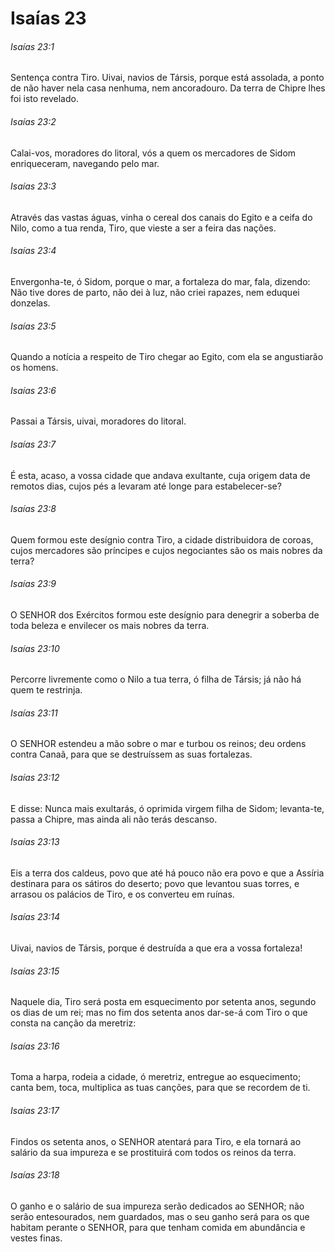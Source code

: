 # Isaías 23

###### Isaías 23:1

Sentença contra Tiro. Uivai, navios de Társis, porque está assolada, a ponto de não haver nela casa nenhuma, nem ancoradouro. Da terra de Chipre lhes foi isto revelado.

###### Isaías 23:2

Calai-vos, moradores do litoral, vós a quem os mercadores de Sidom enriqueceram, navegando pelo mar.

###### Isaías 23:3

Através das vastas águas, vinha o cereal dos canais do Egito e a ceifa do Nilo, como a tua renda, Tiro, que vieste a ser a feira das nações.

###### Isaías 23:4

Envergonha-te, ó Sidom, porque o mar, a fortaleza do mar, fala, dizendo: Não tive dores de parto, não dei à luz, não criei rapazes, nem eduquei donzelas.

###### Isaías 23:5

Quando a notícia a respeito de Tiro chegar ao Egito, com ela se angustiarão os homens.

###### Isaías 23:6

Passai a Társis, uivai, moradores do litoral.

###### Isaías 23:7

É esta, acaso, a vossa cidade que andava exultante, cuja origem data de remotos dias, cujos pés a levaram até longe para estabelecer-se?

###### Isaías 23:8

Quem formou este desígnio contra Tiro, a cidade distribuidora de coroas, cujos mercadores são príncipes e cujos negociantes são os mais nobres da terra?

###### Isaías 23:9

O SENHOR dos Exércitos formou este desígnio para denegrir a soberba de toda beleza e envilecer os mais nobres da terra.

###### Isaías 23:10

Percorre livremente como o Nilo a tua terra, ó filha de Társis; já não há quem te restrinja.

###### Isaías 23:11

O SENHOR estendeu a mão sobre o mar e turbou os reinos; deu ordens contra Canaã, para que se destruíssem as suas fortalezas.

###### Isaías 23:12

E disse: Nunca mais exultarás, ó oprimida virgem filha de Sidom; levanta-te, passa a Chipre, mas ainda ali não terás descanso.

###### Isaías 23:13

Eis a terra dos caldeus, povo que até há pouco não era povo e que a Assíria destinara para os sátiros do deserto; povo que levantou suas torres, e arrasou os palácios de Tiro, e os converteu em ruínas.

###### Isaías 23:14

Uivai, navios de Társis, porque é destruída a que era a vossa fortaleza!

###### Isaías 23:15

Naquele dia, Tiro será posta em esquecimento por setenta anos, segundo os dias de um rei; mas no fim dos setenta anos dar-se-á com Tiro o que consta na canção da meretriz:

###### Isaías 23:16

Toma a harpa, rodeia a cidade, ó meretriz, entregue ao esquecimento; canta bem, toca, multiplica as tuas canções, para que se recordem de ti.

###### Isaías 23:17

Findos os setenta anos, o SENHOR atentará para Tiro, e ela tornará ao salário da sua impureza e se prostituirá com todos os reinos da terra.

###### Isaías 23:18

O ganho e o salário de sua impureza serão dedicados ao SENHOR; não serão entesourados, nem guardados, mas o seu ganho será para os que habitam perante o SENHOR, para que tenham comida em abundância e vestes finas.

